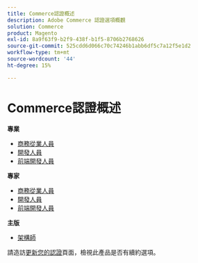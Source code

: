 ```yaml
---
title: Commerce認證概述
description: Adobe Commerce 認證選項概觀
solution: Commerce
product: Magento
exl-id: 8a9f63f9-b2f9-438f-b1f5-8706b2768626
source-git-commit: 525cdd6d066c70c74246b1abb6df5c7a12f5e1d2
workflow-type: tm+mt
source-wordcount: '44'
ht-degree: 15%

---
```


# Commerce認證概述

**專業**

* [商務從業人員](/help/certifications/ac/ac-p-business.md) <!--AD0-E712-->
* [開發人員](/help/certifications/ac/ac-p-developer.md) <!--AD0-E717-->
* [前端開發人員](/help/certifications/ac/ac-p-fedeveloper0623.md) <!--AD0-E721-->

**專家**

* [商務從業人員](/help/certifications/ac/ac-e-business.md) <!--AD0-E708-->
* [開發人員](/help/certifications/ac/ac-e-developer.md) <!--AD0-E716-->
* [前端開發人員](/help/certifications/ac/ac-e-fedeveloper0623.md) <!--AD0-E720-->

**主版**

* [架構師](/help/certifications/ac/ac-m-architect.md) <!--AD0-E718-->

請造訪[更新您的認證](/help/certifications/renew.md)頁面，檢視此產品是否有續約選項。
